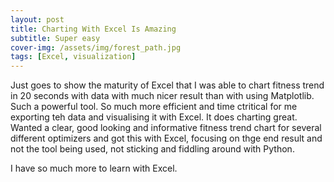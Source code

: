 ```yaml
---
layout: post
title: Charting With Excel Is Amazing
subtitle: Super easy
cover-img: /assets/img/forest_path.jpg
tags: [Excel, visualization]
---
```


Just goes to show the maturity of Excel that I was able to chart fitness trend in 20 seconds with data with much nicer 
result than with using Matplotlib. Such a powerful tool. So much more efficient and time ctritical for me exporting teh data
and visualising it with Excel. It does charting great. Wanted a clear, good looking and informative fitness trend chart 
for several different optimizers and got this with Excel, focusing on thge end result and not the tool being used, not 
sticking and fiddling around with Python.

I have so much more to learn with Excel.